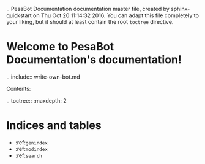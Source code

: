 .. PesaBot Documentation documentation master file, created by
sphinx-quickstart on Thu Oct 20 11:14:32 2016.
You can adapt this file completely to your liking, but it should at least
contain the root `toctree` directive.

Welcome to PesaBot Documentation's documentation!
=================================================

.. include:: write-own-bot.md

Contents:

.. toctree::
:maxdepth: 2



Indices and tables
==================

* :ref:`genindex`
* :ref:`modindex`
* :ref:`search`

